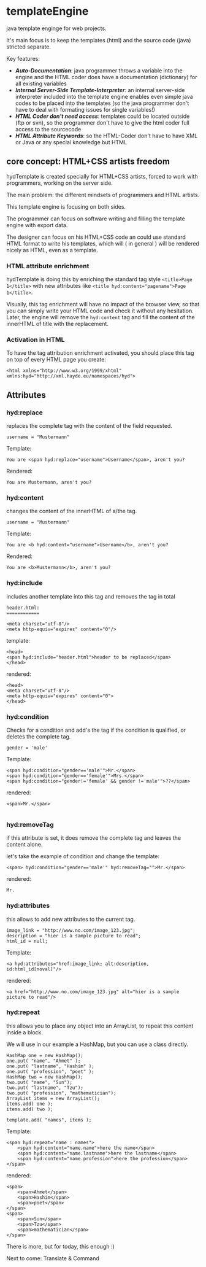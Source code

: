 templateEngine
==============

java template enginge for web projects.

It's main focus is to keep the templates (html) and the source code (java) stricted separate. 

Key features:

* ___Auto-Documentation___: java programmer throws a variable into the engine and the HTML coder does have a documentation (dictionary) for all existing variables
* ___Internal Server-Side Template-Interpreter___: an internal server-side interpreter included into the template engine enables even simple java codes to be placed into the templates (so the java programmer don't have to deal with formating issues for single variables!)
* ___HTML Coder don't need access___: templates could be located outside (ftp or svn), so the programmer don't have to give the html coder full access to the sourcecode
* ___HTML Attribute Keywords___: so the HTML-Coder don't have to have XML or Java or any special knowledge but HTML


## core concept: HTML+CSS artists freedom
hydTemplate is created specially for HTML+CSS artists, forced to work with
programmers, working on the server side.

The main problem: the different mindsets of programmers and HTML artists.

This template engine is focusing on both sides.

The programmer can focus on software writing and filling the template engine 
with export data.

The designer can focus on his HTML+CSS code an could use standard HTML format
to write his templates, which will ( in general ) will be rendered nicely as
HTML, even as a template. 

### HTML attribute enrichment
hydTemplate is doing this by enriching the standard tag style 
```<title>Page 1</title>``` with new attributes like 
```<title hyd:content="pagename">Page 1</title>```.

Visually, this tag enrichment will have no impact of the browser view, so that
you can simply write your HTML code and check it without any hesitation. Later,
the engine will remove the ```hyd:content``` tag and fill the content of the 
innerHTML of title with the replacement.

### Activation in HTML
To have the tag attribution enrichment activated, you should place this tag on 
top of every HTML page you create:

```
<html xmlns="http://www.w3.org/1999/xhtml" xmlns:hyd="http://xml.hayde.eu/namespaces/hyd"> 
```


## Attributes

### hyd:replace
replaces the complete tag with the content of the field requested.

```username = "Mustermann"```

Template:

```
You are <span hyd:replace="username">Username</span>, aren't you?
```

Rendered:

```
You are Mustermann, aren't you?
```

### hyd:content
changes the content of the innerHTML of a/the tag.

```username = "Mustermann"```

Template:

```
You are <b hyd:content="username">Username</b>, aren't you?
```

Rendered:

```
You are <b>Mustermann</b>, aren't you?
```

### hyd:include
includes another template into this tag and removes the tag in total

```
header.html:
============

<meta charset="utf-8"/>
<meta http-equiv="expires" content="0"/>
```


template:

```
<head>
<span hyd:include="header.html">header to be replaced</span>
</head>
```


rendered:

```
<head>
<meta charset="utf-8"/>
<meta http-equiv="expires" content="0">
</head>
```

### hyd:condition
Checks for a condition and add's the tag if the condition is qualified, or
deletes the complete tag.

```gender = 'male'```

Template:

```
<span hyd:condition="gender=='male'">Mr.</span>
<span hyd:condition="gender=='female'">Mrs.</span>
<span hyd:condition="gender!='female' && gender !='male'">??</span>
```

rendered:

```
<span>Mr.</span>


```

### hyd:removeTag
if this attribute is set, it does remove the complete tag and leaves the content
alone.

let's take the example of condition and change the template:

```
<span> hyd:condition="gender=='male'" hyd:removeTag="">Mr.</span>
```

rendered:

```
Mr.
```

### hyd:attributes
this allows to add new attributes to the current tag.

```
image_link = "http://www.no.com/image_123.jpg";
description = "hier is a sample picture to read";
html_id = null;
```

Template:

```
<a hyd:attributes="href:image_link; alt:description, id:html_id[noval]"/>
```

rendered:

```
<a href="http://www.no.com/image_123.jpg" alt="hier is a sample picture to read"/>

```

### hyd:repeat
this allows you to place any object into an ArrayList, to repeat this content 
inside a block.

We will use in our example a HashMap, but you can use a class directly.

```
HashMap one = new HashMap();
one.put( "name", "Ahmet" );
one.put( "lastname", "Hashim" );
one.put( "profession", "poet" );
HashMap two = new HashMap();
two.put( "name", "Sun");
two.put( "lastname", "Tzu");
two.put( "profession", "mathematician");
ArrayList items = new ArrayList();
items.add( one );
items.add( two );

template.add( "names", items );
```

Template:

```
<span hyd:repeat="name : names">
    <span hyd:content="name.name">here the name</span>
    <span hyd:content="name.lastname">here the lastname</span>
    <span hyd:content="name.profession">here the profession</span>
</span>
```

rendered:
```
<span>
    <span>Ahmet</span>
    <span>Hashim</span>
    <span>poet</span>
</span>
<span>
    <span>Sun</span>
    <span>Tzu</span>
    <span>mathematician</span>
</span>
```

There is more, but for today, this enough :)

Next to come:
Translate & Command
